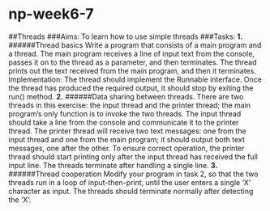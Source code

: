 # np-week6-7
##Threads
###Aims:
To learn how to use simple threads
###Tasks:
**1.** 
######Thread basics
Write a program that consists of a main program and a thread. The main program receives a
line of input text from the console, passes it on to the thread as a parameter, and then
terminates. The thread prints out the text received from the main program, and then it
terminates.
Implementation: The thread should implement the Runnable interface. Once the thread
has produced the required output, it should stop by exiting the run() method.
**2.** 
######Data sharing between threads.
There are two threads in this exercise: the input thread and the printer thread; the main
program’s only function is to invoke the two threads. The input thread should take a line
from the console and communicate it to the printer thread. The printer thread will receive
two text messages: one from the input thread and one from the main program; it should
output both text messages, one after the other. To ensure correct operation, the printer thread
should start printing only after the input thread has received the full input line. The threads
terminate after handling a single line.
**3.** 
######Thread cooperation
Modify your program in task 2, so that the two threads run in a loop of input-then-print,
until the user enters a single ‘X’ character as input. The threads should terminate normally
after detecting the ‘X’.

